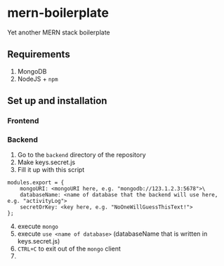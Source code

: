 # mern-boilerplate
Yet another MERN stack boilerplate

## Requirements

1. MongoDB
2. NodeJS + `npm`

## Set up and installation

### Frontend

### Backend

1. Go to the `backend` directory of the repository
2. Make keys.secret.js
3. Fill it up with this script
```
modules.export = {
    mongoURI: <mongoURI here, e.g. "mongodb://123.1.2.3:5678">\
    databaseName: <name of database that the backend will use here, e.g. "activityLog">
    secretOrKey: <key here, e.g. "NoOneWillGuessThisText!">
};
```
4. execute `mongo`
5. execute `use <name of database>` (databaseName that is written in keys.secret.js)
6. `CTRL+C` to exit out of the `mongo` client
7. 


